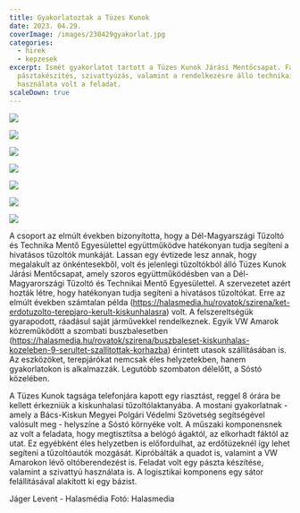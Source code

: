 ```yaml
---
title: Gyakorlatoztak a Tüzes Kunok
date: 2023. 04.29.
coverImage: /images/230429gyakorlat.jpg
categories:
  - hirek
  - kepzesek
excerpt: Ismét gyakorlatot tartott a Tüzes Kunok Járási Mentőcsapat. Favágás,
  pásztakészítés, szivattyúzás, valamint a rendelkezésre álló technikai eszközök
  használata volt a feladat.
scaleDown: true
---
```

![](/images/230429gyakorlat1.jpg)

![](/images/230429gyakorlat2.jpg)

![](/images/230429gyakorlat4.jpg)

![](/images/230429gyakorlat6.jpg)

![](/images/230429gyakorlat7.jpg)

![](/images/230429gyakorlat7c.jpg)

![](/images/230429gyakorlat9.jpg)

A csoport az elmúlt években bizonyította, hogy a Dél-Magyarszági Tűzoltó és Technika Mentő Egyesülettel együttműködve hatékonyan tudja segíteni a hivatásos tűzoltók munkáját. Lassan egy évtizede lesz annak, hogy megalakult az önkéntesekből, volt és jelenlegi tűzoltókból álló Tüzes Kunok Járási Mentőcsapat, amely szoros együttműködésben van a Dél-Magyarországi Tűzoltó és Technikai Mentő Egyesülettel. A szervezetet azért hozták létre, hogy hatékonyan tudja segíteni a hivatásos tűzoltókat. Erre az elmúlt években számtalan példa (<https://halasmedia.hu/rovatok/szirena/ket-erdotuzolto-terepjaro-kerult-kiskunhalasra>) volt. A felszereltségük gyarapodott, ráadásul saját járművekkel rendelkeznek. Egyik VW Amarok közreműködött a szombati buszbalesetben (<https://halasmedia.hu/rovatok/szirena/buszbaleset-kiskunhalas-kozeleben-9-serultet-szallitottak-korhazba>) érintett utasok szállításában is. Az eszközöket, terepjárókat nemcsak éles helyzetekben, hanem gyakorlatokon is alkalmazzák. Legutóbb szombaton délelőtt, a Sóstó közelében.

A Tüzes Kunok tagsága telefonjára kapott egy riasztást, reggel 8 órára be kellett érkezniük a kiskunhalasi tűzoltólaktanyába. A mostani gyakorlatnak - amely a Bács-Kiskun Megyei Polgári Védelmi Szövetség segítségével valósult meg - helyszíne a Sóstó környéke volt. A műszaki komponensnek az volt a feladata, hogy megtisztítsa a belógó ágaktól, az elkorhadt fáktól az utat. Ez egyébként éles helyzetben is előfordulhat, az erdőtüzeknél így lehet segíteni a tűzoltóautók mozgását. Kipróbálták a quadot is, valamint a VW Amarokon lévő oltóberendezést is. Feladat volt egy pászta készítése, valamint a szivattyú használata is. A logisztikai komponens egy sátor felállításával alakított ki egy bázist.

Jáger Levent - Halasmédia
Fotó: Halasmedia
